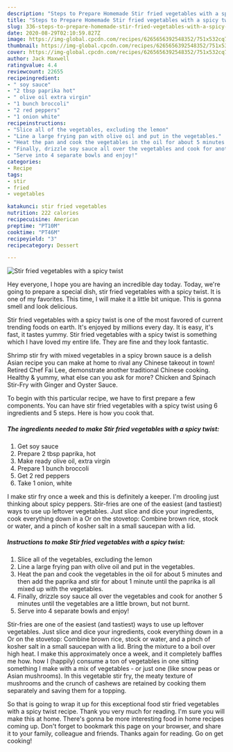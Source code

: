 ```yaml
---
description: "Steps to Prepare Homemade Stir fried vegetables with a spicy twist"
title: "Steps to Prepare Homemade Stir fried vegetables with a spicy twist"
slug: 336-steps-to-prepare-homemade-stir-fried-vegetables-with-a-spicy-twist
date: 2020-08-29T02:10:59.827Z
image: https://img-global.cpcdn.com/recipes/6265656392548352/751x532cq70/stir-fried-vegetables-with-a-spicy-twist-recipe-main-photo.jpg
thumbnail: https://img-global.cpcdn.com/recipes/6265656392548352/751x532cq70/stir-fried-vegetables-with-a-spicy-twist-recipe-main-photo.jpg
cover: https://img-global.cpcdn.com/recipes/6265656392548352/751x532cq70/stir-fried-vegetables-with-a-spicy-twist-recipe-main-photo.jpg
author: Jack Maxwell
ratingvalue: 4.4
reviewcount: 22655
recipeingredient:
- " soy sauce"
- "2 tbsp paprika hot"
- " olive oil extra virgin"
- "1 bunch broccoli"
- "2 red peppers"
- "1 onion white"
recipeinstructions:
- "Slice all of the vegetables, excluding the lemon"
- "Line a large frying pan with olive oil and put in the vegetables."
- "Heat the pan and cook the vegetables in the oil for about 5 minutes and then add the paprika and stir for about 1 minute until the paprika is all mixed up with the vegetables."
- "Finally, drizzle soy sauce all over the vegetables and cook for another 5 minutes until the vegetables are a little brown, but not burnt."
- "Serve into 4 separate bowls and enjoy!"
categories:
- Recipe
tags:
- stir
- fried
- vegetables

katakunci: stir fried vegetables 
nutrition: 222 calories
recipecuisine: American
preptime: "PT10M"
cooktime: "PT46M"
recipeyield: "3"
recipecategory: Dessert

---
```



![Stir fried vegetables with a spicy twist](https://img-global.cpcdn.com/recipes/6265656392548352/751x532cq70/stir-fried-vegetables-with-a-spicy-twist-recipe-main-photo.jpg)

Hey everyone, I hope you are having an incredible day today. Today, we're going to prepare a special dish, stir fried vegetables with a spicy twist. It is one of my favorites. This time, I will make it a little bit unique. This is gonna smell and look delicious.

Stir fried vegetables with a spicy twist is one of the most favored of current trending foods on earth. It's enjoyed by millions every day. It is easy, it's fast, it tastes yummy. Stir fried vegetables with a spicy twist is something which I have loved my entire life. They are fine and they look fantastic.

Shrimp stir fry with mixed vegetables in a spicy brown sauce is a delish Asian recipe you can make at home to rival any Chinese takeout in town! Retired Chef Fai Lee, demonstrate another traditional Chinese cooking. Healthy &amp; yummy, what else can you ask for more? Chicken and Spinach Stir-Fry with Ginger and Oyster Sauce.


To begin with this particular recipe, we have to first prepare a few components. You can have stir fried vegetables with a spicy twist using 6 ingredients and 5 steps. Here is how you cook that.

<!--inarticleads1-->

##### The ingredients needed to make Stir fried vegetables with a spicy twist:

1. Get  soy sauce
1. Prepare 2 tbsp paprika, hot
1. Make ready  olive oil, extra virgin
1. Prepare 1 bunch broccoli
1. Get 2 red peppers
1. Take 1 onion, white


I make stir fry once a week and this is definitely a keeper. I&#39;m drooling just thinking about spicy peppers. Stir-fries are one of the easiest (and tastiest) ways to use up leftover vegetables. Just slice and dice your ingredients, cook everything down in a Or on the stovetop: Combine brown rice, stock or water, and a pinch of kosher salt in a small saucepan with a lid. 

<!--inarticleads2-->

##### Instructions to make Stir fried vegetables with a spicy twist:

1. Slice all of the vegetables, excluding the lemon
1. Line a large frying pan with olive oil and put in the vegetables.
1. Heat the pan and cook the vegetables in the oil for about 5 minutes and then add the paprika and stir for about 1 minute until the paprika is all mixed up with the vegetables.
1. Finally, drizzle soy sauce all over the vegetables and cook for another 5 minutes until the vegetables are a little brown, but not burnt.
1. Serve into 4 separate bowls and enjoy!


Stir-fries are one of the easiest (and tastiest) ways to use up leftover vegetables. Just slice and dice your ingredients, cook everything down in a Or on the stovetop: Combine brown rice, stock or water, and a pinch of kosher salt in a small saucepan with a lid. Bring the mixture to a boil over high heat. I make this approximately once a week, and it completely baffles me how. how I (happily) consume a ton of vegetables in one sitting something I make with a mix of vegetables - or just one (like snow peas or Asian mushrooms). In this vegetable stir fry, the meaty texture of mushrooms and the crunch of cashews are retained by cooking them separately and saving them for a topping. 

So that is going to wrap it up for this exceptional food stir fried vegetables with a spicy twist recipe. Thank you very much for reading. I'm sure you will make this at home. There's gonna be more interesting food in home recipes coming up. Don't forget to bookmark this page on your browser, and share it to your family, colleague and friends. Thanks again for reading. Go on get cooking!
